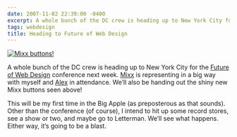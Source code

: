 ```yaml
---
date: 2007-11-02 22:39:00 -0400
excerpt: A whole bunch of the DC crew is heading up to New York City for the Future of Web Design conference next week.
tags: webdesign
title: Heading to Future of Web Design
---
```


[![Mixx buttons!](http://farm3.static.flickr.com/2163/1816662506_6b9a358c32.jpg)](http://flickr.com/photos/jgarber/1816662506/)

A whole bunch of the DC crew is heading up to New York City for the [Future of Web Design](http://www.futureofwebdesign.com/) conference next week. [Mixx](http://www.mixx.com/) is representing in a big way with myself and [Alex](http://www.cssbeauty.com/) in attendance. We’ll also be handing out the shiny new Mixx buttons seen above!

This will be my first time in the Big Apple (as preposterous as that sounds). Other than the conference (of course), I intend to hit up some record stores, see a show or two, and maybe go to Letterman. We’ll see what happens. Either way, it’s going to be a blast.